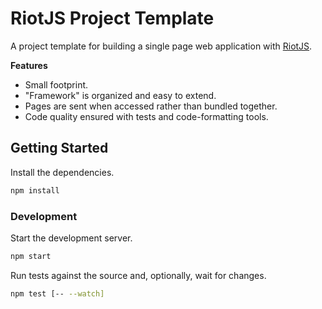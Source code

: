 # RiotJS Project Template
A project template for building a single page web application with [RiotJS].

**Features**
* Small footprint.
* "Framework" is organized and easy to extend.
* Pages are sent when accessed rather than bundled together.
* Code quality ensured with tests and code-formatting tools.

## Getting Started
Install the dependencies.
```sh
npm install
```

### Development
Start the development server.
```sh
npm start
```

Run tests against the source and, optionally, wait for changes.
```sh
npm test [-- --watch]
```

[RiotJS]: http://riotjs.com/
